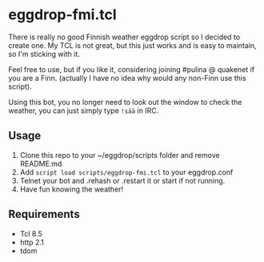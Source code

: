 # eggdrop-fmi.tcl

There is really no good Finnish weather eggdrop script so I decided to create one. My TCL is not great, but this just works and is easy to maintain, so I'm sticking with it.

Feel free to use, but if you like it, considering joining #pulina @ quakenet if you are a Finn. (actually I have no idea why would any non-Finn use this script). 

Using this bot, you no longer need to look out the window to check the weather, you can just simply type `!sää` in IRC.

## Usage

1. Clone this repo to your ~/eggdrop/scripts folder and remove README.md
2. Add `script load scripts/eggdrop-fmi.tcl` to your eggdrop.conf
3. Telnet your bot and .rehash or .restart it or start if not running.
4. Have fun knowing the weather!

## Requirements

* Tcl 8.5
* http 2.1
* tdom